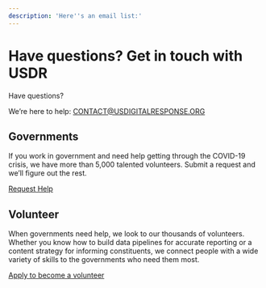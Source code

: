 ```yaml
---
description: 'Here''s an email list:'
---
```


# Have questions? Get in touch with USDR

Have questions? 

We’re here to help: [CONTACT@USDIGITALRESPONSE.ORG](mailto:CONTACT@USDIGITALRESPONSE.ORG)

## Governments

If you work in government and need help getting through the COVID-19 crisis, we have more than 5,000 talented volunteers. Submit a request and we’ll figure out the rest.

[Request Help](https://docs.google.com/forms/d/e/1FAIpQLSfdwDvDnFd2dOyuMKuhjn0uUy5uw4Vf5lnVZQDH0obslTCrOg/viewform)

## Volunteer

When governments need help, we look to our thousands of volunteers. Whether you know how to build data pipelines for accurate reporting or a content strategy for informing constituents, we connect people with a wide variety of skills to the governments who need them most.

[Apply to become a volunteer](https://www.usdigitalresponse.org/raisingyourhand)


